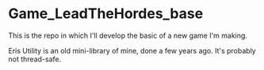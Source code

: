 # Game_LeadTheHordes_base
This is the repo in which I'll develop the basic of a new game I'm making.

Eris Utility is an old mini-library of mine, done a few years ago. It's probably not thread-safe.
